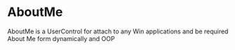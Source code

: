 # AboutMe
AboutMe is a UserControl for attach to any Win applications and be required About Me form dynamically and OOP
